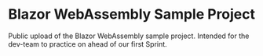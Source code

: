 # Blazor WebAssembly Sample Project

Public upload of the Blazor WebAssembly sample project. Intended for the dev-team to practice on ahead of our first Sprint.
